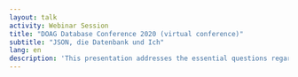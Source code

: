 ```yaml
---
layout: talk
activity: Webinar Session
title: "DOAG Database Conference 2020 (virtual conference)"
subtitle: "JSON, die Datenbank und Ich"
lang: en
description: 'This presentation addresses the essential questions regarding JSON and the Oracle Database:  How to load JSON documents into the database? Storing JSON documents or spreading the contents into relational tables? How do I create JSON files from data? How to query to large volumes of JSON documents fast and efficient? How do I publish JSON documents from the Database? All those questions will be answered using examples and demos.  This presentation contains detailed live demos. All demos will be made available for download. Learning Objective 1: The audience will learn: how to load & retrieve JSON documents from the Database how to Query & generate JSON documents Learning Objective 2: The new Oracle 20c JSON Feautires will be covered, as well'
---
```

